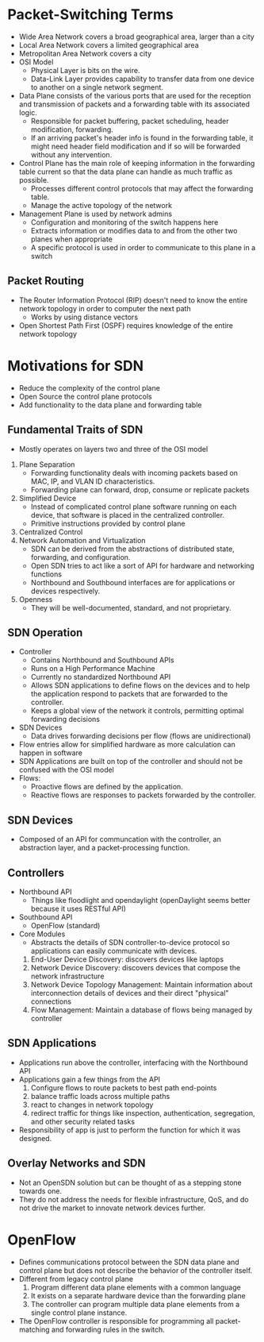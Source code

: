 # Packet-Switching Terms
* Wide Area Network covers a broad geographical area, larger than a city
* Local Area Network covers a limited geographical area
* Metropolitan Area Network covers a city
* OSI Model
    * Physical Layer is bits on the wire.
    * Data-Link Layer provides capability to transfer data from one device to another on a single network segment.
* Data Plane consists of the various ports that are used for the reception and transmission of packets and a forwarding table with its associated logic.
    * Responsible for packet buffering, packet scheduling, header modification, forwarding.
    * If an arriving packet's header info is found in the forwarding table, it might need header field modification and if so will be forwarded without any intervention.
* Control Plane has the main role of keeping information in the forwarding table current so that the data plane can handle as much traffic as possible.
    * Processes different control protocols that may affect the forwarding table.
    * Manage the active topology of the network
* Management Plane is used by network admins
    * Configuration and monitoring of the switch happens here
    * Extracts information or modifies data to and from the other two planes when appropriate
    * A specific protocol is used in order to communicate to this plane in a switch
## Packet Routing
* The Router Information Protocol (RIP) doesn't need to know the entire network topology in order to computer the next path
    * Works by using distance vectors
* Open Shortest Path First (OSPF) requires knowledge of the entire network topology

# Motivations for SDN
* Reduce the complexity of the control plane
* Open Source the control plane protocols
* Add functionality to the data plane and forwarding table

## Fundamental Traits of SDN
* Mostly operates on layers two and three of the OSI model
1. Plane Separation
    * Forwarding functionality deals with incoming packets based on MAC, IP, and VLAN ID characteristics.
    * Forwarding plane can forward, drop, consume or replicate packets
2. Simplified Device
    * Instead of complicated control plane software running on each device, that software is placed in the centralized controller.
    * Primitive instructions provided by control plane
3. Centralized Control
4. Network Automation and Virtualization
    * SDN can be derived from the abstractions of distributed state, forwarding, and configuration.
    * Open SDN tries to act like a sort of API for hardware and networking functions
    * Northbound and Southbound interfaces are for applications or devices respectively.
5. Openness
    * They will be well-documented, standard, and not proprietary.

## SDN Operation
* Controller
    * Contains Northbound and Southbound APIs
    * Runs on a High Performance Machine
    * Currently no standardized Northbound API
    * Allows SDN applications to define flows on the devices and to help the application respond to packets that are forwarded to the controller.
    * Keeps a global view of the network it controls, permitting optimal forwarding decisions
* SDN Devices 
    * Data drives forwarding decisions per flow (flows are unidirectional)
* Flow entries allow for simplified hardware as more calculation can happen in software
* SDN Applications are built on top of the controller and should not be confused with the OSI model
* Flows:
    * Proactive flows are defined by the application.
    * Reactive flows are responses to packets forwarded by the controller.

## SDN Devices
* Composed of an API for communcation with the controller, an abstraction layer, and a packet-processing function.

## Controllers
* Northbound API
    * Things like floodlight and opendaylight (openDaylight seems better because it uses RESTful API)
* Southbound API
    * OpenFlow (standard)
* Core Modules
    * Abstracts the details of SDN controller-to-device protocol so applications can easily communicate with devices.
    1. End-User Device Discovery: discovers devices like laptops
    2. Network Device Discovery: discovers devices that compose the network infrastructure
    3. Network Device Topology Management: Maintain information about interconnection details of devices and their direct "physical" connections
    4. Flow Management: Maintain a database of flows being managed by controller

## SDN Applications
* Applications run above the controller, interfacing with the Northbound API
* Applications gain a few things from the API
    1. Configure flows to route packets to best path end-points
    2. balance traffic loads across multiple paths
    3. react to changes in network topology
    4. redirect traffic for things like inspection, authentication, segregation, and other security related tasks
* Responsibility of app is just to perform the function for which it was designed.

## Overlay Networks and SDN
* Not an OpenSDN solution but can be thought of as a stepping stone towards one.
* They do not address the needs for flexible infrastructure, QoS, and do not drive the market to innovate network devices further.

# OpenFlow
* Defines communications protocol between the SDN data plane and control plane but does not describe the behavior of the controller itself.
* Different from legacy control plane
    1. Program different data plane elements with a common language
    2. It exists on a separate hardware device than the forwarding plane
    3. The controller can program multiple data plane elements from a single control plane instance.
* The OpenFlow controller is responsible for programming all packet-matching and forwarding rules in the switch.
